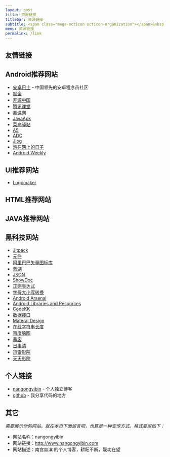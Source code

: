 ```yaml
---
layout: post
title: 资源链接
titlebar: 资源链接
subtitle: <span class="mega-octicon octicon-organization"></span>&nbsp;&nbsp; 资源链接
menu: 资源链接
permalink: /link
---
```


## 友情链接

## Android推荐网站

- [安卓巴士](http://www.apkbus.com/) - 中国领先的安卓程序员社区
- [掘金](https://juejin.im/welcome/android)
- [开源中国](https://www.oschina.net/blog?classification=428602)
- [腾讯课堂](https://ke.qq.com/course/list?mt=1001&st=2003&tt=3021)
- [慕课网](https://www.imooc.com/course/list?c=android)
- [JavaApk](http://www.javaapk.com/)
- [菜鸟驿站](https://www.runoob.com/w3cnote/android-tutorial-intro.html)
- [A5](http://www.a5xiazai.com/android/yingyong/list_894_3.html)
- [ADC](https://www.android-doc.com/)
- [Jlog](https://www.race604.com/)
- [泡在网上的日子](http://www.jcodecraeer.com/plus/list.php?tid=16)
- [Android Weekly](androidweekly.net)

## UI推荐网站

- [Logomaker](https://www.logomaker.com.cn/design)


## HTML推荐网站

## JAVA推荐网站

## 黑科技网站

- [Jitpack](https://jitpack.io/)
- [元件](https://element.eleme.cn/#/zh-CN)
- [阿里巴巴矢量图标库](https://www.iconfont.cn/home/index?spm=a313x.7781069.1998910419.2)
- [蓝湖](https://lanhuapp.com/web/#/user/login?referrer=sketch)
- [JSON](http://www.bejson.com/)
- [ShowDoc](https://www.showdoc.cc/user/login)
- [正则表达式](http://tool.oschina.net/regex/)
- [字母大小写转换](http://tool.lanrentuku.com/daxiaoxie/)
- [Android Arsenal](https://android-arsenal.com/)
- [Android Libraries and Resources](http://alamkanak.github.io/android-libraries-and-resources/)
- [CodeKK](https://p.codekk.com/)
- [数据接口](http://www.k780.com/api)
- [Materal Design](https://material.io/design/environment/)
- [在线字符串长度](http://www.5ixuexiwang.com/str/length.php)
- [百度脑图](http://naotu.baidu.com/)
- [摹客](https://www.mockplus.cn/)
- [日事清](https://www.rishiqing.com/)
- [迅雷影院](https://www.22tu.cc)
- [天天影院](http://www.27k.cc)


## 个人链接

- [nangongyibin](http://www.nangongyibin.com/) - 个人独立博客
- [github](https://github.com/nangongyibin7219) -  我分享代码的地方

## 其它  

*需要展示你的网站，就在本页下面留言吧，也算是一种宣传方式。格式要求如下：*
- 网站名称：nangongyibin
- 网站链接：http://www.nangongyibin.com  
- 网站描述：南宫燚滨 的个人博客，耕耘不断，晟功在望  